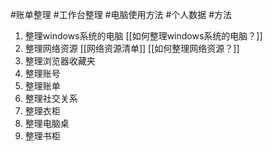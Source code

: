 #账单整理 #工作台整理 #电脑使用方法 #个人数据  #方法

1. 整理windows系统的电脑 [[如何整理windows系统的电脑？]]
2. 整理网络资源 [[网络资源清单]] [[如何整理网络资源？]]
3. 整理浏览器收藏夹
4. 整理账号
5. 整理账单
6. 整理社交关系
7. 整理衣柜
8. 整理电脑桌
9. 整理书柜


